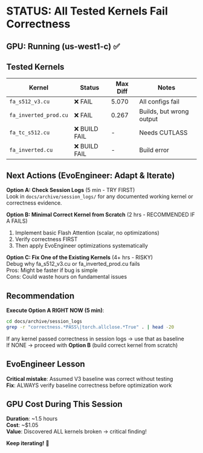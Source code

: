# STATUS: All Tested Kernels Fail Correctness

## GPU: Running (us-west1-c) ✅

## Tested Kernels

| Kernel | Status | Max Diff | Notes |
|--------|--------|----------|-------|
| `fa_s512_v3.cu` | ❌ FAIL | 5.070 | All configs fail |
| `fa_inverted_prod.cu` | ❌ FAIL | 0.267 | Builds, but wrong output |
| `fa_tc_s512.cu` | ❌ BUILD FAIL | - | Needs CUTLASS |
| `fa_inverted.cu` | ❌ BUILD FAIL | - | Build error |

## Next Actions (EvoEngineer: Adapt & Iterate)

**Option A: Check Session Logs** (5 min - TRY FIRST)  
Look in `docs/archive/session_logs/` for any documented working kernel or correctness evidence.

**Option B: Minimal Correct Kernel from Scratch** (2 hrs - RECOMMENDED IF A FAILS)  
1. Implement basic Flash Attention (scalar, no optimizations)
2. Verify correctness FIRST
3. Then apply EvoEngineer optimizations systematically

**Option C: Fix One of the Existing Kernels** (4+ hrs - RISKY)  
Debug why fa_s512_v3.cu or fa_inverted_prod.cu fails  
Pros: Might be faster if bug is simple  
Cons: Could waste hours on fundamental issues

## Recommendation

**Execute Option A RIGHT NOW (5 min)**:
```bash
cd docs/archive/session_logs
grep -r "correctness.*PASS\|torch.allclose.*True" . | head -20
```

If any kernel passed correctness in session logs → use that as baseline  
If NONE → proceed with **Option B** (build correct kernel from scratch)

## EvoEngineer Lesson

**Critical mistake**: Assumed V3 baseline was correct without testing  
**Fix**: ALWAYS verify baseline correctness before optimization work

## GPU Cost During This Session

**Duration**: ~1.5 hours  
**Cost**: ~$1.05  
**Value**: Discovered ALL kernels broken → critical finding!

**Keep iterating!** 🚀

